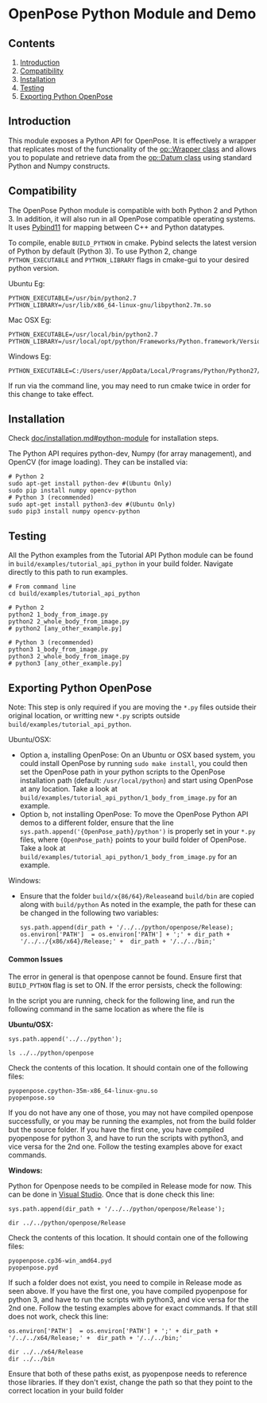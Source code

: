 # OpenPose Python Module and Demo

## Contents
1. [Introduction](#introduction)
2. [Compatibility](#compatibility)
3. [Installation](#installation)
4. [Testing](#testing)
5. [Exporting Python OpenPose](#exporting-python-openpose)



## Introduction
This module exposes a Python API for OpenPose. It is effectively a wrapper that replicates most of the functionality of the [op::Wrapper class](https://github.com/CMU-Perceptual-Computing-Lab/openpose/blob/master/include/openpose/wrapper/wrapper.hpp) and allows you to populate and retrieve data from the [op::Datum class](https://github.com/CMU-Perceptual-Computing-Lab/openpose/blob/master/include/openpose/core/datum.hpp) using standard Python and Numpy constructs.



## Compatibility
The OpenPose Python module is compatible with both Python 2 and Python 3. In addition, it will also run in all OpenPose compatible operating systems. It uses [Pybind11](https://github.com/pybind/pybind11) for mapping between C++ and Python datatypes.

To compile, enable `BUILD_PYTHON` in cmake. Pybind selects the latest version of Python by default (Python 3). To use Python 2, change `PYTHON_EXECUTABLE` and `PYTHON_LIBRARY` flags in cmake-gui to your desired python version. 

Ubuntu Eg:

```
PYTHON_EXECUTABLE=/usr/bin/python2.7 
PYTHON_LIBRARY=/usr/lib/x86_64-linux-gnu/libpython2.7m.so
```

Mac OSX Eg:

```
PYTHON_EXECUTABLE=/usr/local/bin/python2.7 
PYTHON_LIBRARY=/usr/local/opt/python/Frameworks/Python.framework/Versions/2.7/lib/libpython2.7m.dylib 
```

Windows Eg:

```
PYTHON_EXECUTABLE=C:/Users/user/AppData/Local/Programs/Python/Python27/python.exe
```

If run via the command line, you may need to run cmake twice in order for this change to take effect. 



## Installation
Check [doc/installation.md#python-module](../installation.md#python-api) for installation steps.

The Python API requires python-dev, Numpy (for array management), and OpenCV (for image loading). They can be installed via:

```
# Python 2
sudo apt-get install python-dev #(Ubuntu Only)
sudo pip install numpy opencv-python
# Python 3 (recommended)
sudo apt-get install python3-dev #(Ubuntu Only)
sudo pip3 install numpy opencv-python
```



## Testing
All the Python examples from the Tutorial API Python module can be found in `build/examples/tutorial_api_python` in your build folder. Navigate directly to this path to run examples.

```
# From command line
cd build/examples/tutorial_api_python

# Python 2
python2 1_body_from_image.py
python2 2_whole_body_from_image.py
# python2 [any_other_example.py]

# Python 3 (recommended)
python3 1_body_from_image.py
python3 2_whole_body_from_image.py
# python3 [any_other_example.py]
```



## Exporting Python OpenPose
Note: This step is only required if you are moving the `*.py` files outside their original location, or writting new `*.py` scripts outside `build/examples/tutorial_api_python`.

Ubuntu/OSX:

- Option a, installing OpenPose: On an Ubuntu or OSX based system, you could install OpenPose by running `sudo make install`, you could then set the OpenPose path in your python scripts to the OpenPose installation path (default: `/usr/local/python`) and start using OpenPose at any location. Take a look at `build/examples/tutorial_api_python/1_body_from_image.py` for an example.
- Option b, not installing OpenPose: To move the OpenPose Python API demos to a different folder, ensure that the line `sys.path.append('{OpenPose_path}/python')` is properly set in your `*.py` files, where `{OpenPose_path}` points to your build folder of OpenPose. Take a look at `build/examples/tutorial_api_python/1_body_from_image.py` for an example.

Windows:

- Ensure that the folder  `build/x{86/64}/Release`and `build/bin` are copied along with `build/python` As noted in the example, the path for these can be changed in the following two variables:

  ```
  sys.path.append(dir_path + '/../../python/openpose/Release);
  os.environ['PATH']  = os.environ['PATH'] + ';' + dir_path + '/../../{x86/x64}/Release;' +  dir_path + '/../../bin;'
  ```

  

#### Common Issues
The error in general is that openpose cannot be found. Ensure first that `BUILD_PYTHON` flag is set to ON. If the error persists, check the following:

In the script you are running, check for the following line, and run the following command in the same location as where the file is

**Ubuntu/OSX:**

`sys.path.append('../../python');`

```
ls ../../python/openpose
```

Check the contents of this location. It should contain one of the following files:

```
pyopenpose.cpython-35m-x86_64-linux-gnu.so
pyopenpose.so
```

If you do not have any one of those, you may not have compiled openpose successfully, or you may be running the examples, not from the build folder but the source folder. If you have the first one, you have compiled pyopenpose for python 3, and have to run the scripts with python3, and vice versa for the 2nd one. Follow the testing examples above for exact commands.

**Windows:**

Python for Openpose needs to be compiled in Release mode for now. This can be done in [Visual Studio](https://cdn.stereolabs.com/docs/getting-started/images/release_mode.png). Once that is done check this line:

`sys.path.append(dir_path + '/../../python/openpose/Release');`

```
dir ../../python/openpose/Release
```

Check the contents of this location. It should contain one of the following files:

```
pyopenpose.cp36-win_amd64.pyd
pyopenpose.pyd
```

If such a folder does not exist, you need to compile in Release mode as seen above. If you have the first one, you have compiled pyopenpose for python 3, and have to run the scripts with python3, and vice versa for the 2nd one. Follow the testing examples above for exact commands. If that still does not work, check this line:

`os.environ['PATH']  = os.environ['PATH'] + ';' + dir_path + '/../../x64/Release;' +  dir_path + '/../../bin;'`

```
dir ../../x64/Release
dir ../../bin
```

Ensure that both of these paths exist, as pyopenpose needs to reference those libraries. If they don't exist, change the path so that they point to the correct location in your build folder

